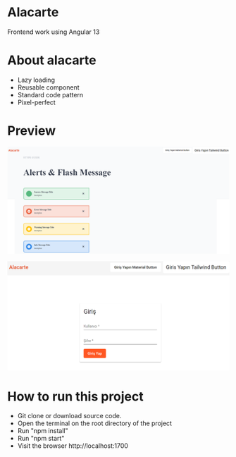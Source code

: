 # Alacarte
Frontend work using Angular 13

# About alacarte

- Lazy loading
- Reusable component
- Standard code pattern
- Pixel-perfect

# Preview
![Admin Create Product](./readmeImg/readmeImg1_1.png)

![Admin Create Product](./readmeImg/readmeImg2_1.png)

# How to run this project

- Git clone or download source code.
- Open the terminal on the root directory of the project
- Run "npm install"
- Run "npm start"
- Visit the browser http://localhost:1700
